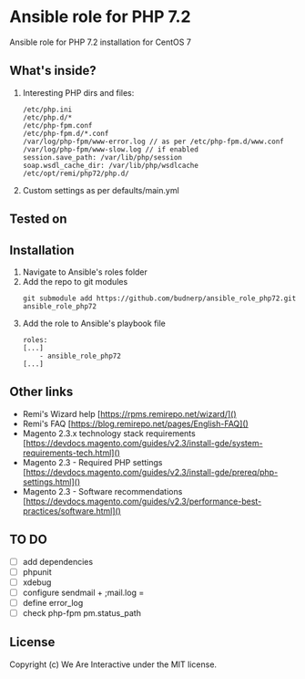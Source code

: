 # Ansible role for PHP 7.2
Ansible role for PHP 7.2 installation for CentOS 7

## What's inside?
1. Interesting PHP dirs and files: 
    ```
    /etc/php.ini
    /etc/php.d/*
    /etc/php-fpm.conf
    /etc/php-fpm.d/*.conf
    /var/log/php-fpm/www-error.log // as per /etc/php-fpm.d/www.conf
    /var/log/php-fpm/www-slow.log // if enabled
    session.save_path: /var/lib/php/session
    soap.wsdl_cache_dir: /var/lib/php/wsdlcache
    /etc/opt/remi/php72/php.d/
    ```
2. Custom settings as per defaults/main.yml
   
## Tested on

## Installation
1. Navigate to Ansible's roles folder
2. Add the repo to git modules
    ```
    git submodule add https://github.com/budnerp/ansible_role_php72.git ansible_role_php72
    ```
3. Add the role to Ansible's playbook file
    ```    
    roles:
    [...]
        - ansible_role_php72
    [...]
    ```

## Other links
- Remi's Wizard help [https://rpms.remirepo.net/wizard/]()
- Remi's FAQ [https://blog.remirepo.net/pages/English-FAQ]()
- Magento 2.3.x technology stack requirements [https://devdocs.magento.com/guides/v2.3/install-gde/system-requirements-tech.html]()
- Magento 2.3 - Required PHP settings [https://devdocs.magento.com/guides/v2.3/install-gde/prereq/php-settings.html]()
- Magento 2.3 - Software recommendations [https://devdocs.magento.com/guides/v2.3/performance-best-practices/software.html]()

## TO DO
-[ ] add dependencies 
-[ ] phpunit 
-[ ] xdebug
-[ ] configure sendmail + ;mail.log =
-[ ] define error_log
-[ ] check php-fpm pm.status_path

## License
Copyright (c) We Are Interactive under the MIT license.